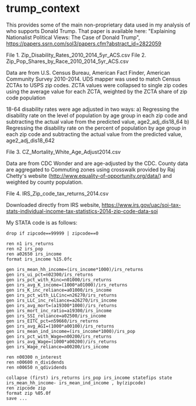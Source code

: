 # trump_context
This provides some of the main non-proprietary data used in my analysis of who supports Donald Trump. That paper is available here:
"Explaining Nationalist Political Views: The Case of Donald Trump", https://papers.ssrn.com/sol3/papers.cfm?abstract_id=2822059

File 1. Zip_Disability_Rates_2010_2014_5yr_ACS.csv
File 2. Zip_Pop_Shares_by_Race_2010_2014_5yr_ACS.csv

Data are from U.S. Census Bureau, American Fact Finder, American Community Survey 2010-2014.
UDS mapper was used to match Census ZCTAs to USPS zip codes. 
ZCTA values were collapsed to single zip codes using the average value for each ZCTA, weighted by the ZCTA share of zip code population

18-64 disability rates were age adjusted in two ways: 
a) Regressing the disability rate on the level of population by age group in each zip code and subtracting the actual 
value from the predicted value, age2_adj_dis18_64
b) Regressing the disability rate on the percent of population by age group in each zip code and subtracting the actual 
value from the predicted value, age2_adj_dis18_642

File 3. CZ_Mortality_White_Age_Adjust2014.csv

Data are from CDC Wonder and are age-adjusted by the CDC. County data are aggregated to Commuting zones using
crosswalk provided by Raj Chetty's website (http://www.equality-of-opportunity.org/data/) and weighted by county population.

File 4. IRS_Zip_code_tax_returns_2014.csv

Downloaded directly from IRS website, https://www.irs.gov/uac/soi-tax-stats-individual-income-tax-statistics-2014-zip-code-data-soi

My STATA code is as follows:

	drop if zipcode==99999 | zipcode==0

	ren n1 irs_returns
	ren n2 irs_pop
	ren a02650 irs_income
	format irs_income %15.0fc

	gen irs_mean_hh_income=(irs_income*1000)/irs_returns
	gen irs_ui_pct=n02300/irs_returns
	gen irs_pct_with_Kinc=n01000/irs_returns
	gen irs_avg_K_income=(1000*a01000)/irs_returns
	gen irs_K_inc_reliance=a01000/irs_income
	gen irs_pct_with_LLCinc=n26270/irs_returns
	gen irs_LLC_inc_reliance=a26270/irs_income
	gen irs_avg_mort=(a19300*1000)/irs_returns
	gen irs_mort_inc_ratio=a19300/irs_income
	gen irs_SSI_reliance=a02500/irs_income
	gen irs_EITC_pct=n59660/irs_returns
	gen irs_avg_AGI=(1000*a00100)/irs_returns
	gen irs_mean_ind_income=(irs_income*1000)/irs_pop
	gen irs_pct_with_Wage=n00200/irs_returns
	gen irs_avg_Wage=(1000*a00200)/irs_returns
	gen irs_Wage_reliance=a00200/irs_income

	ren n00300 n_interest
	ren n00600 n_dividends
	ren n00650 n_qdividends

	collapse (first) irs_returns irs_pop irs_income statefips state irs_mean_hh_income- irs_mean_ind_income , by(zipcode)
	ren zipcode zip
	format zip %05.0f
	save ...
